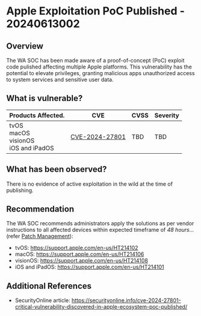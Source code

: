# Apple Exploitation PoC Published - 20240613002

## Overview

The WA SOC has been made aware of a proof-of-concept (PoC) exploit code pulished affecting multiple Apple platforms. This vulnerability has the potential to elevate privileges, granting malicious apps unauthorized access to system services and sensitive user data.

## What is vulnerable?

| Products Affected.                                   | CVE                                                               | CVSS | Severity |
| ---------------------------------------------------- | ----------------------------------------------------------------- | ---- | -------- |
| tvOS </br> macOS </br> visionOS </br> iOS and iPadOS | [CVE-2024-27801](https://nvd.nist.gov/vuln/detail/CVE-2024-27801) | TBD  | TBD      |

## What has been observed?

There is no evidence of active exploitation in the wild at the time of publishing.

## Recommendation

The WA SOC recommends administrators apply the solutions as per vendor instructions to all affected devices within expected timeframe of *48 hours...* (refer [Patch Management](../guidelines/patch-management.md)):

- tvOS: <https://support.apple.com/en-us/HT214102>
- macOS: <https://support.apple.com/en-us/HT214106>
- visionOS: <https://support.apple.com/en-us/HT214108>
- iOS and iPadOS: <https://support.apple.com/en-us/HT214101>

## Additional References

- SecurityOnline article: <https://securityonline.info/cve-2024-27801-critical-vulnerability-discovered-in-apple-ecosystem-poc-published/>
